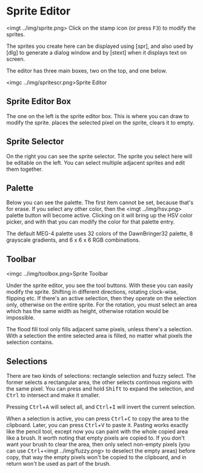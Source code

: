 Sprite Editor
=============

<imgt ../img/sprite.png> Click on the stamp icon (or press <kbd>F3</kbd>) to modify the sprites.

The sprites you create here can be displayed using [spr], and also used by [dlg] to generate a dialog window and by [stext] when
it displays text on screen.

The editor has three main boxes, two on the top, and one below.

<imgc ../img/spritescr.png><fig>Sprite Editor</fig>

<h2 spr_edit>Sprite Editor Box</h2>

The one on the left is the sprite editor box. This is where you can draw to modify the sprite. <mbl> places the selected
pixel on the sprite, <mbr> clears it to empty.

<h2 spr_sprs>Sprite Selector</h2>

On the right you can see the sprite selector. The sprite you select here will be editable on the left. You can select
multiple adjacent sprites and edit them together.

<h2 spr_pal>Palette</h2>

Below you can see the palette. The first item cannot be set, because that's for erase. If you select any other color, then
the <imgt ../img/hsv.png> palette button will become active. Clicking on it will bring up the HSV color picker, and with that
you can modify the color for that palette entry.

The default MEG-4 palette uses 32 colors of the DawnBringer32 palette, 8 grayscale gradients, and 6 x 6 x 6 RGB combinations.

<h2 spr_tools>Toolbar</h2>

<imgc ../img/toolbox.png><fig>Sprite Toolbar</fig>

Under the sprite editor, you see the tool buttons. With these you can easily modify the sprite. Shifting in different
directions, rotating clock-wise, flipping etc. If there's an active selection, then they operate on the selection only,
otherwise on the entire sprite. For the rotation, you must select an area which has the same width as height, otherwise
rotation would be impossible.

The flood fill tool only fills adjacent same pixels, unless there's a selection. With a selection the entire selected area
is filled, no matter what pixels the selection contains.

<h2 spr_sel>Selections</h2>

There are two kinds of selections: rectangle selection and fuzzy select. The former selects a rectangular area, the other
selects continous regions with the same pixel. You can press and hold <kbd>Shift</kbd> to expand the selection, and
<kbd>Ctrl</kbd> to intersect and make it smaller.

Pressing <kbd>Ctrl</kbd>+<kbd>A</kbd> will select all, and <kbd>Ctrl</kbd>+<kbd>I</kbd> will invert the current selection.

When a selection is active, you can press <kbd>Ctrl</kbd>+<kbd>C</kbd> to copy the area to the clipboard. Later, you can press
<kbd>Ctrl</kbd>+<kbd>V</kbd> to paste it. Pasting works exactly like the pencil tool, except now you can paint with the whole
copied area like a brush. It worth noting that empty pixels are copied to. If you don't want your brush to clear the area, then
only select non-empty pixels (you can use <kbd>Ctrl</kbd>+<imgt ../img/fuzzy.png> to deselect the empty areas) before copy, that
way the empty pixels won't be copied to the clipboard, and in return won't be used as part of the brush.
